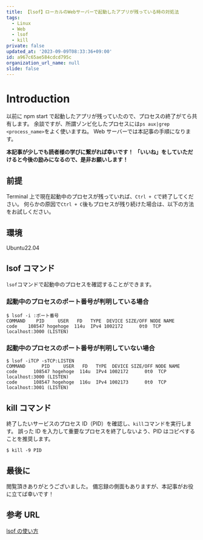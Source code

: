 ```yaml
---
title: 【lsof】ローカルのWebサーバーで起動したアプリが残っている時の対処法
tags:
  - Linux
  - Web
  - lsof
  - kill
private: false
updated_at: '2023-09-09T08:33:36+09:00'
id: a967c65ae584cdcd795c
organization_url_name: null
slide: false
---
```


# Introduction

以前に npm start で起動したアプリが残っていたので、プロセスの終了がてら共有します。
余談ですが、所謂ゾンビ化したプロセスには`ps aux|grep <process_name>`をよく使いますね。
Web サーバーでは本記事の手順になります。

**本記事が少しでも読者様の学びに繋がれば幸いです！**
**「いいね」をしていただけると今後の励みになるので、是非お願いします！**

## 前提

Terminal 上で現在起動中のプロセスが残っていれば、`Ctrl + C`で終了してください。
何らかの原因で`Ctrl + C`後もプロセスが残り続けた場合は、以下の方法をお試しください。

## 環境

Ubuntu22.04

## lsof コマンド

`lsof`コマンドで起動中のプロセスを確認することができます。

### 起動中のプロセスのポート番号が判明している場合

```console: 指定したポート番号のプロセスを表示
$ lsof -i :ポート番号
COMMAND    PID     USER   FD   TYPE  DEVICE SIZE/OFF NODE NAME
code    108547 hogehoge  114u  IPv4 1002172      0t0  TCP localhost:3000 (LISTEN)
```

### 起動中のプロセスのポート番号が判明していない場合

```console: 起動中のプロセスを表示
$ lsof -iTCP -sTCP:LISTEN
COMMAND      PID     USER   FD   TYPE  DEVICE SIZE/OFF NODE NAME
code      108547 hogehoge  114u  IPv4 1002172      0t0  TCP localhost:3000 (LISTEN)
code      108547 hogehoge  116u  IPv4 1002173      0t0  TCP localhost:3001 (LISTEN)
```

## kill コマンド

終了したいサービスのプロセス ID（PID）を確認し、`kill`コマンドを実行します。
誤った ID を入力して重要なプロセスを終了しないよう、PID はコピペすることを推奨します。

```console: プロセスを強制終了
$ kill -9 PID
```

## 最後に

閲覧頂きありがとうございました。
備忘録の側面もありますが、本記事がお役に立てば幸いです！

## 参考 URL

[lsof の使い方](https://hogem.hatenablog.com/entry/20070223/1172221315 'lsof')
